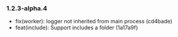 ### 1.2.3-alpha.4

* fix(worker): logger not inherited from main process (cd4bade)
* feat(include): Support includes a folder (1a17a9f)
